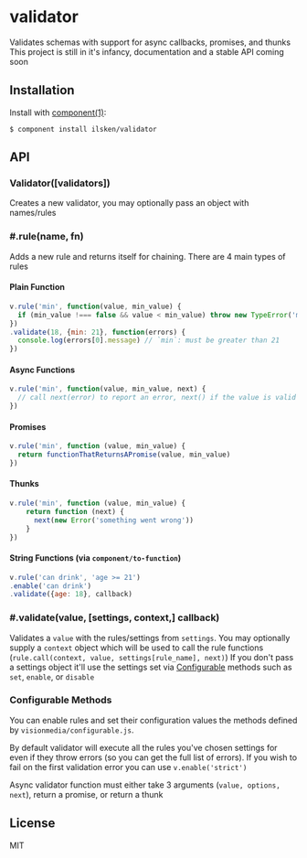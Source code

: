 
# validator

  Validates schemas with support for async callbacks, promises, and thunks
  This project is still in it's infancy, documentation and a stable API coming soon

## Installation

  Install with [component(1)](http://component.io):

    $ component install ilsken/validator

## API

### Validator([validators])
Creates a new validator, you may optionally pass an object with names/rules

### #.rule(name, fn)
Adds a new rule and returns itself for chaining. There are 4 main types of rules
#### Plain Function
```javascript
v.rule('min', function(value, min_value) {
  if (min_value !=== false && value < min_value) throw new TypeError('must be greater than ' + min_value)
})
.validate(18, {min: 21}, function(errors) {
  console.log(errors[0].message) // `min`: must be greater than 21
})
```
#### Async Functions
```javascript
v.rule('min', function(value, min_value, next) {
  // call next(error) to report an error, next() if the value is valid
})
```
#### Promises
```javascript
v.rule('min', function (value, min_value) {
  return functionThatReturnsAPromise(value, min_value)
})
```

#### Thunks
```javascript
v.rule('min', function (value, min_value) {
    return function (next) {
      next(new Error('something went wrong'))
    }
})
```
#### String Functions (via `component/to-function`)
```javascript
v.rule('can drink', 'age >= 21')
.enable('can drink')
.validate({age: 18}, callback)
```

### #.validate(value, [settings, context,] callback)
Validates a `value` with the rules/settings from `settings`. 
You may optionally supply a `context` object which will be used to call the rule functions (`rule.call(context, value, settings[rule_name], next)`)
If you don't pass a settings object it'll use the settings set via [Configurable](http://github.com/visionmedia/configurable.js) methods such as `set`, `enable`, or `disable`

### Configurable Methods
You can enable rules and set their configuration values the methods defined by `visionmedia/configurable.js`.

By default validator will execute all the rules you've chosen settings for even if they throw errors (so you can get the full list of errors). If you wish to fail on the first validation error you can use `v.enable('strict')`

Async validator function must either take 3 arguments (`value, options, next`), return a promise, or return a thunk


## License

  MIT
